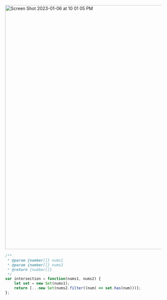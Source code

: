 <img width="785" alt="Screen Shot 2023-01-06 at 10 01 05 PM" src="https://user-images.githubusercontent.com/37787994/211130273-96d55f8f-febb-4802-8c09-d56bbfb76ae4.png">


```js
/**
 * @param {number[]} nums1
 * @param {number[]} nums2
 * @return {number[]}
 */
var intersection = function(nums1, nums2) {
    let set = new Set(nums1);
    return [...new Set(nums2.filter((num) => set.has(num)))];
};
```
